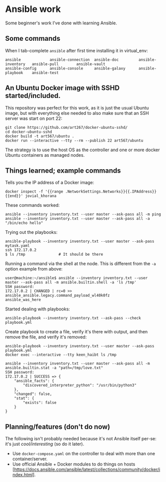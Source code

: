 # Ansible work

Some beginner's work I've done with learning Ansible.

## Some commands
When I tab-complete `ansible` after first time installing it in virtual_env:

```
ansible             ansible-connection  ansible-doc         ansible-inventory   ansible-pull        ansible-vault
ansible-config      ansible-console     ansible-galaxy      ansible-playbook    ansible-test
```

## An Ubuntu Docker image with SSHD started/included.

This repository was perfect for this work, as it is just the usual Ubuntu image, but with everything else needed to also make sure that an SSH server was start on port 22:
```
git clone https://github.com/art267/docker-ubuntu-sshd/
cd docker-ubuntu-sshd
docker build -t art567/ubuntu .
docker run --interactive --tty --rm --publish 22 art567/ubuntu
```
The strategy is to use the host OS as the controller and one or more docker Ubuntu containers as managed nodes.

## Things learned; example commands
Tells you the IP address of a Docker image:
```
docker inspect -f '{{range .NetworkSettings.Networks}}{{.IPAddress}}{{end}}' jovial_khorana
```

These commands worked:
```
ansible --inventory inventory.txt --user master --ask-pass all -m ping
ansible --inventory inventory.txt --user master --ask-pass all -a "/bin/echo hello"
```

Trying out the playbooks:
```
ansible-playbook --inventory inventory.txt --user master --ask-pass mytask.yaml
ssh 172.17.0.2
$ ls /tmp               # It should be there
```

Running a command via the shell at the node.  This is different from the `-a` option example from above:
```
user@machine:~/ansible$ ansible --inventory inventory.txt --user master --ask-pass all -m ansible.builtin.shell -a 'ls /tmp'
SSH password: 
172.17.0.2 | CHANGED | rc=0 >>
ansible_ansible.legacy.command_payload_wl40k0fz
ansible_was_here
```

Started dealing with playbooks:
```
ansible-playbook --inventory inventory.txt --ask-pass --check playbook.yml
```

Create playbook to create a file, verify it's there with output, and then remove the file, and verify it's removed:
```
ansible-playbook --inventory inventory.txt --user master --ask-pass playbook.yml
docker exec --interactive --tty keen_haibt ls /tmp
```

```
ansible --inventory inventory.txt --user master --ask-pass all -m ansible.builtin.stat -a "path=/tmp/love.txt"
SSH password:
172.17.0.2 | SUCCESS => {
    "ansible_facts": {
        "discovered_interpreter_python": "/usr/bin/python3"
    },
    "changed": false,
    "stat": {
        "exists": false
    }
}
```

## Planning/features (don't do now)

The following isn't probably needed because it's not Ansible itself per-se: it's just *cool/interesting* (so do it later).

- Use `docker-compose.yaml` on the controller to deal with more than one container/server.
- Use official Ansible + Docker modules to do things on hosts [https://docs.ansible.com/ansible/latest/collections/community/docker/index.html].
